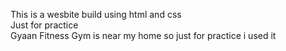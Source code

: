This is a wesbite build using html and css
<br>
Just for practice
<br>
Gyaan Fitness Gym is near my home so just for practice i used it
